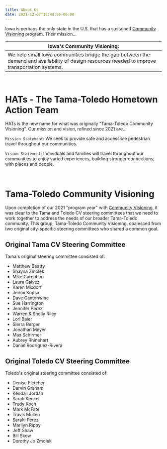 ```yaml
---
title: About Us
date: 2021-12-07T15:44:56-06:00
---
```


Iowa is perhaps the only state in the U.S. that has a sustained [Community Visioning](https://communityvisioning.org) program.  Their mission...

| Iowa's Community Visioning: |
| --- |
| We help small Iowa communities bridge the gap between the demand and availability of design resources needed to improve transportation systems. 

&nbsp;  

# HATs - The Tama-Toledo Hometown Action Team

HATs is the new name for what was originally "Tama-Toledo Community Visioning".  Our mission and vision, refined since 2021 are...

`Mission Statement`: We seek to provide safe and accessible pedestrian travel throughout our communities.  

`Vision Statement`:  Individuals and families will travel throughout our communities to enjoy varied experiences, building stronger connections, with places and people. 

&nbsp;  
  
# Tama-Toledo Community Visioning

Upon completion of our 2021 "program year" with [Community Visioning](https://communityvisioning.org), it was clear to the Tama and Toledo CV steering committees that we need to work together to address the needs of our broader Tama-Toledo community.  This group, Tama-Toledo Community Visioning, coalesced from two original city-specific steering committees who shared a common goal.

## Original Tama CV Steering Committee

Tama's original steering committee consisted of:

  - Matthew Beatty
  - Shayna Zmolek
  - Mike Carnahan
  - Laura Galvez
  - Karen Mixdorf
  - Jerimi Kopsa
  - Dave Cantonwine
  - Sue Harrington
  - Jennifer Perez
  - Warren & Shelly Riley
  - Lori Baier
  - Sierra Berger
  - Jonathan Meyer
  - Max Schirmer
  - Aubrey Rhinehart
  - Daniel Rodriguez-Rivera

## Original Toledo CV Steering Committee

Toledo's original steering committee consisted of:

  - Denise Fletcher
  - Darvin Graham
  - Kendall Jordan
  - Sarah Kenkel
  - Trudy Koch
  - Mark McFate
  - Travis Mullen
  - Sarahi Perez
  - Marilyn Rippy
  - Jeff Shaw
  - Bill Skow
  - Dorothy Jo Zmolek
  
